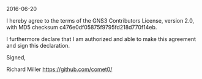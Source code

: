 2016-06-20

I hereby agree to the terms of the GNS3 Contributors License, version 2.0, with MD5 checksum
c476e0df05875f9795fd218d770f14eb.

I furthermore declare that I am authorized and able to make this
agreement and sign this declaration.

Signed,

Richard Miller
https://github.com/comet0/


